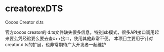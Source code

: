 # creatorexDTS
Cocos Creator d.ts 

官方cocos creator的 d.ts文件缺失很多信息，特别jsb模式，很多API接口调用起来要么凭经验要么要去查c++接口，使用其他非常不便。
本项目主要用于针对creator.d.ts的扩展，也非常期待广大开发者一起维护
